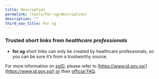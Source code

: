 ```yaml
---
title: Description
permalink: /tools/For-sg/description/
description: ""
third_nav_title: For sg
---
```

### **Trusted short links from **_healthcare professionals_****

* **for.sg** short links can only be created by healthcare professionals, so you can be sure it’s from a trustworthy source.

For more information on [sgID](https://www.id.gov.sg/), please refer to [https://www.id.gov.sg/](https://www.id.gov.sg/) or their [official FAQ](https://www.id.gov.sg/faq).

